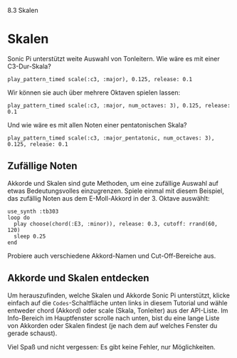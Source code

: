 8.3 Skalen

# Skalen

Sonic Pi unterstützt weite Auswahl von Tonleitern. Wie wäre es mit einer C3-Dur-Skala?

```
play_pattern_timed scale(:c3, :major), 0.125, release: 0.1
```

Wir können sie auch über mehrere Oktaven spielen lassen:

```
play_pattern_timed scale(:c3, :major, num_octaves: 3), 0.125, release: 0.1
```

Und wie wäre es mit allen Noten einer pentatonischen Skala?

```
play_pattern_timed scale(:c3, :major_pentatonic, num_octaves: 3), 0.125, release: 0.1
```

## Zufällige Noten

Akkorde und Skalen sind gute Methoden, um eine zufällige Auswahl auf etwas Bedeutungsvolles einzugrenzen. Spiele einmal mit diesem Beispiel, das zufällig Noten aus dem E-Moll-Akkord in der 3. Oktave auswählt:

```
use_synth :tb303
loop do
  play choose(chord(:E3, :minor)), release: 0.3, cutoff: rrand(60, 120)
  sleep 0.25
end
```

Probiere auch verschiedene Akkord-Namen und Cut-Off-Bereiche aus.

## Akkorde und Skalen entdecken

Um herauszufinden, welche Skalen und Akkorde Sonic Pi unterstützt, klicke einfach auf die `Codes`-Schaltfläche unten links in diesem Tutorial und wähle entweder chord (Akkord) oder scale (Skala, Tonleiter) aus der API-Liste. Im Info-Bereich im Hauptfenster scrolle nach unten, bist du eine lange Liste von Akkorden oder Skalen findest (je nach dem auf welches Fenster du gerade schaust).

Viel Spaß und nicht vergessen: Es gibt keine Fehler, nur Möglichkeiten.
